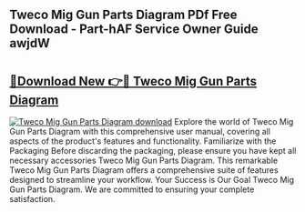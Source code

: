 ## Tweco Mig Gun Parts Diagram PDf Free Download - Part-hAF Service Owner Guide awjdW

# <h2><a href="http://dfquv1.blite.top/?on=Tweco+Mig+Gun+Parts+Diagram">🔗Download New 👉🔴 Tweco Mig Gun Parts Diagram</a></h2>

[![Tweco Mig Gun Parts Diagram download](https://i.imgur.com/lujVjoI.png)](http://dfquv1.blite.top/?on=Tweco+Mig+Gun+Parts+Diagram)
Explore the world of Tweco Mig Gun Parts Diagram with this comprehensive user manual, covering all aspects of the product's features and functionality. Familiarize with the Packaging Before discarding the packaging, please ensure you have kept all necessary accessories Tweco Mig Gun Parts Diagram. This remarkable Tweco Mig Gun Parts Diagram offers a comprehensive suite of features designed to streamline your workflow. Your Success is Our Goal Tweco Mig Gun Parts Diagram. We are committed to ensuring your complete satisfaction.
